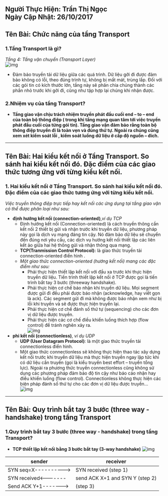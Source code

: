 Người Thực Hiện: Trần Thị Ngọc    
Ngày Cập Nhật: 26/10/2017  
-----  
Tên Bài: Chức năng của tầng Transport  
-----  
### 1.Tầng Transport là gì?  
*Tầng 4: Tầng vận chuyển (Transport Layer)*  
![img](https://image.slidesharecdn.com/network-1206754309287969-2/95/network-24-728.jpg?cb=1206729110)  
  - Đảm bảo truyền tải dữ liệu giữa các quá trình. Dữ liệu gởi đi được đảm bảo không có lỗi, theo đúng trình tự, không bị mất mát, trùng lắp. Đối với các gói tin có kích thước lớn, tầng này sẽ phân chia chúng thành các phần nhỏ trước khi gởi đi, cũng như tập hợp lại chúng khi nhận được.  
### 2.Nhiệm vụ của tầng Transport?  
  - **Tầng giao vận chịu trách nhiệm truyền phát đầu cuối end – to – end của toàn bộ thông điệp ( trong khi tầng mạng quan tâm tới việc truyền phát đầu cuối của từng gói tin). Tầng giao vận đảm bảo rằng toàn bộ thông điệp truyền đi là toàn vẹn và đúng thứ tự. Ngoài ra chúng cũng xem xét kiểm soát lỗi , kiểm soát luồng dữ liệu ở cấp độ nguồn – đích.** 
 ----  
 Tên Bài:  Hai kiểu kết nối ở Tầng Transport. So sánh hai kiểu kết nối đó. Đặc điểm của các giao thức tương ứng với từng kiểu kết nối.  
 ----  
 ### 1. Hai kiểu kết nối ở Tầng Transport. So sánh hai kiểu kết nối đó. Đặc điểm của các giao thức tương ứng với từng kiểu kết nối.  
  *Việc truyền thông điệp trực tiếp hay kết nối các ứng dụng tại tầng giao vận có thể được phân loại như sau:*    
   - **định hướng kết nối (connection-oriented)**,*ví dụ TCP*    
      - Định hướng kết nối (Connection-oriented) là cách truyền thông cần kết nối 2 thiết bị gửi và nhận trước khi truyền dữ liệu, phương pháp này gọi là dịch vụ mạng đáng tin cậy. Nó đảm bảo dữ liệu sẽ chuyển đến đúng nơi yêu cầu, các dịch vụ hướng kết nối thiết lập các liên kết ảo giữa hai hệ thống gửi và nhận thông qua mạng.   
       - **TCP(Tranmission Control Protocol):** là giao thức truyền tải connection-oriented điển hình .  
       - *Một giao thức connection-oriented (hướng kết nối) mang các đặc điểm như sau:*  
          - Phải thực hiện thiết lập kết nối với đầu xa trước khi thực hiện truyền dữ liệu. Tiến trình thiết lập kết nối ở TCP được gọi là tiến trình bắt tay 3 bước (threeway handshake).  
          - Phải thực hiện cơ chế báo nhận khi truyền dữ liệu. Mọi segment được gửi đi đều phải được báo nhận (acknowledge, hay viết gọn là ack). Các segment gửi đi mà không được báo nhận xem như bị lỗi khi truyền và sẽ được thực hiện truyền lại.   
          - Phải thực hiện cơ chế đánh số thứ tự (sequencing) cho các đơn vị dữ liệu được truyền.  
          - Phải thực hiện các cơ chế điều khiển luồng thích hợp (flow control) để tránh nghẽn xảy ra.  
          ![img](https://www.adminvietnam.org/wp-content/uploads/2016/10/tcp-segment.png)  
  - **phi kết nối (connectionless)**, *ví dụ UDP*  
      - **UDP (User Datagram Protocol)**: là một giao thức truyền tải connectionless điển hình.  
      - Một giao thức connectionless sẽ không thực hiện thao tác xây dựng kết nối trước khi truyền dữ liệu mà thực hiện truyền ngay lập tức khi có dữ liệu cần truyền (gọi là kiểu truyền best effort – truyền tổng lực). Ngoài ra phương thức truyền connectionless cũng không sử dụng các phương pháp đảm bảo độ tin cậy như báo cáo nhận hay điều khiển luồng (flow control). Connectionless không thực hiện các biện pháp đánh số thứ tự cho các đơn vị dữ liệu được truyền…  
       ![img](https://www.adminvietnam.org/wp-content/uploads/2016/10/udp-datagram.png)  
         
----  
Tên Bài: Quy trình bắt tay 3 bước (three way - handshake) trong tầng Transport  
----  
 ### 1.Quy trình bắt tay 3 bước (three way - handshake) trong tầng Transport?  
  - **TCP thiết lập kết nối bằng 3 bước bắt tay (3-way handshake)**
  ![img](https://www.adminvietnam.org/wp-content/uploads/2016/10/3-buoc-832x420.png)

|sender              |  receiver                     |
|--------------------|-------------------------------|
|SYN seq=X---------->|SYN received (step 1)          |
|SYN received<-------|send ACK X+1 and SYN Y (step 2)|
|Send ACK Y+1------->| (step 3)                      |  



  

